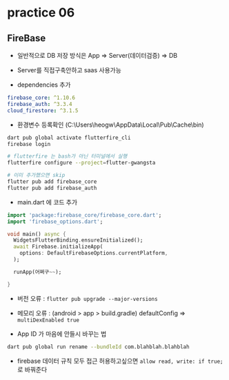 # practice 06

## FireBase
- 일반적으로 DB 저장 방식은 App => Server(데이터검증) => DB
- Server를 직접구축안하고 saas 사용가능

- dependencies 추가
```yaml
firebase_core: ^1.10.6
firebase_auth: ^3.3.4
cloud_firestore: ^3.1.5
```

- 환경변수 등록확인 (C:\Users\heogw\AppData\Local\Pub\Cache\bin)

```bash
dart pub global activate flutterfire_cli
firebase login

# flutterfire 는 bash가 아닌 터미널에서 실행
flutterfire configure --project=flutter-gwangsta

# 이미 추가했으면 skip
flutter pub add firebase_core
flutter pub add firebase_auth
```

- main.dart 에 코드 추가
```dart
import 'package:firebase_core/firebase_core.dart';
import 'firebase_options.dart';

void main() async {
  WidgetsFlutterBinding.ensureInitialized();
  await Firebase.initializeApp(
    options: DefaultFirebaseOptions.currentPlatform,
  );

  runApp(어쩌구~~);

} 
```
- 버전 오류 :  `flutter pub upgrade --major-versions`

- 메모리 오류 : (android > app > build.gradle) defaultConfig => `multiDexEnabled true`

- App ID 가 마음에 안들시 바꾸는 법
```bash
dart pub global run rename --bundleId com.blahblah.blahblah
```

- firebase 데이터 규칙 모두 접근 허용하고싶으면 `allow read, write: if true;` 로 바꿔준다

